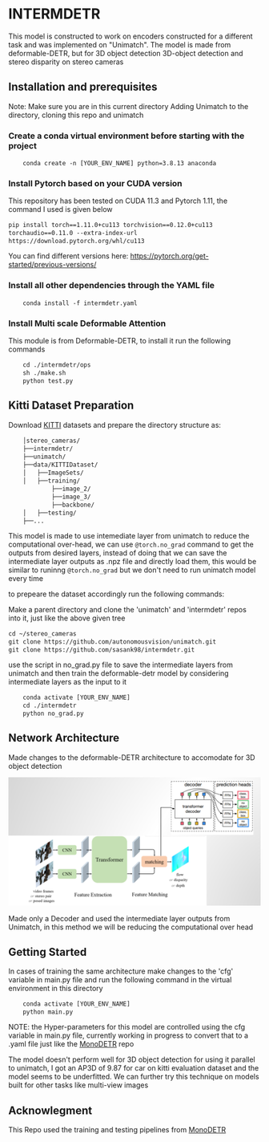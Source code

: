 # INTERMDETR

This model is constructed to work on encoders constructed for a different task and was implemented on "Unimatch". 
The model is made from deformable-DETR, but for 3D object detection
3D-object detection and stereo disparity on stereo cameras

## Installation and prerequisites
Note: Make sure you are in this current directory
Adding Unimatch to the directory, cloning this repo and unimatch

### Create a conda virtual environment before starting with the project
```
    conda create -n [YOUR_ENV_NAME] python=3.8.13 anaconda
```
### Install Pytorch based on your CUDA version 
This repository has been tested on CUDA 11.3 and Pytorch 1.11, the command I used is given below
```
pip install torch==1.11.0+cu113 torchvision==0.12.0+cu113 torchaudio==0.11.0 --extra-index-url https://download.pytorch.org/whl/cu113
```
You can find different versions here: https://pytorch.org/get-started/previous-versions/
### Install all other dependencies through the YAML file
```
    conda install -f intermdetr.yaml
```
### Install Multi scale Deformable Attention
This module is from Deformable-DETR, to install it run the following commands
```
    cd ./intermdetr/ops
    sh ./make.sh
    python test.py
```

## Kitti Dataset Preparation

Download [KITTI](http://www.cvlibs.net/datasets/kitti/eval_object.php?obj_benchmark=3d) datasets and prepare the directory structure as:
```
    │stereo_cameras/
    ├──intermdetr/
    ├──unimatch/
    ├──data/KITTIDataset/
    │   ├──ImageSets/
    │   ├──training/
            ├──image_2/
            ├──image_3/
            ├──backbone/
    │   ├──testing/
    ├──...
```

This model is made to use intemediate layer from unimatch to reduce the computational over-head, we can use ```@torch.no_grad``` command to get the outputs from desired layers, instead of doing that we can save the intermediate layer outputs as .npz file and directly load them, this would be similar to runinng ```@torch.no_grad``` but we don't need to run unimatch model every time 



to prepeare the dataset accordingly run the following commands:
 
Make a parent directory and clone the 'unimatch' and 'intermdetr' repos into it, just like the above given tree

```
cd ~/stereo_cameras
git clone https://github.com/autonomousvision/unimatch.git
git clone https://github.com/sasank98/intermdetr.git
```
use the script in no_grad.py file to save the intermediate layers from unimatch and then train the deformable-detr model by considering intermediate layers as the input to it
```
    conda activate [YOUR_ENV_NAME]
    cd ./intermdetr 
    python no_grad.py
```

## Network Architecture

Made changes to the deformable-DETR architecture to accomodate for 3D object detection

![alt text](/logistics/Model_architecture.png)

Made only a Decoder and used the intermediate layer outputs from Unimatch, in this method we will be reducing the computational over head



## Getting Started

In cases of training the same architecture make changes to the 'cfg' variable in main.py file and run the following command in the virtual environment in this directory

```
    conda activate [YOUR_ENV_NAME]
    python main.py
```
NOTE: the Hyper-parameters for this model are controlled using the cfg variable in main.py file, currently working in progress to convert that to a .yaml file just like the [MonoDETR](https://github.com/ZrrSkywalker/MonoDETR/tree/main) repo

The model doesn't perform well for 3D object detection for using it parallel to unimatch, I got an AP3D of 9.87 for car on kitti evaluation dataset and the model seems to be underfitted. We can further try this technique on models built for other tasks like multi-view images

## Acknowlegment

This Repo used the training and testing pipelines from [MonoDETR](https://github.com/ZrrSkywalker/MonoDETR/tree/main)

